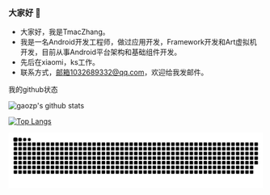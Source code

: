 ### 大家好 👋   
<!--
**TmacZhang/TmacZhang** is a ✨ _special_ ✨ repository because its `README.md` (this file) appears on your GitHub profile.

Here are some ideas to get you started:

- 🔭 I’m currently working on ...
- 🌱 I’m currently learning ...
- 👯 I’m looking to collaborate on ...
- 🤔 I’m looking for help with ...
- 💬 Ask me about ...
- 📫 How to reach me: ...
- 😄 Pronouns: ...
- ⚡ Fun fact: ...
-->
- 大家好，我是TmacZhang。
- 我是一名Android开发工程师，做过应用开发，Framework开发和Art虚拟机开发，目前从事Android平台架构和基础组件开发。
- 先后在xiaomi，ks工作。
- 联系方式，邮箱1032689332@qq.com，欢迎给我发邮件。

<summary>我的github状态</summary>

![gaozp's github stats](https://github-readme-stats.vercel.app/api?username=TmacZhang&show_icons=true)

[![Top Langs](https://github-readme-stats.vercel.app/api/top-langs/?username=TmacZhang&layout=compact)](https://github.com/anuraghazra/github-readme-stats)


<picture>
  <source media="(prefers-color-scheme: dark)" srcset="https://raw.githubusercontent.com/TmacZhang/TmacZhang/output/github-contribution-grid-snake-dark.svg">
  <source media="(prefers-color-scheme: light)" srcset="https://raw.githubusercontent.com/TmacZhang/TmacZhang/output/github-contribution-grid-snake.svg">
  <img alt="github contribution grid snake animation" src="https://raw.githubusercontent.com/TmacZhang/TmacZhang/output/github-contribution-grid-snake.svg">
</picture>
